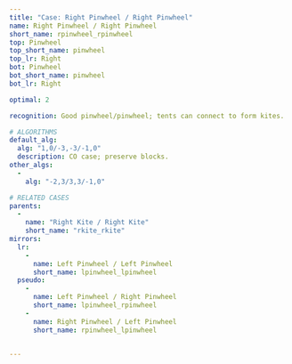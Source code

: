 ```yaml
---
title: "Case: Right Pinwheel / Right Pinwheel"
name: Right Pinwheel / Right Pinwheel
short_name: rpinwheel_rpinwheel
top: Pinwheel
top_short_name: pinwheel
top_lr: Right
bot: Pinwheel
bot_short_name: pinwheel
bot_lr: Right

optimal: 2

recognition: Good pinwheel/pinwheel; tents can connect to form kites.

# ALGORITHMS
default_alg:
  alg: "1,0/-3,-3/-1,0"
  description: CO case; preserve blocks.
other_algs:
  -
    alg: "-2,3/3,3/-1,0"

# RELATED CASES
parents:
  -
    name: "Right Kite / Right Kite"
    short_name: "rkite_rkite"
mirrors:
  lr:
    -
      name: Left Pinwheel / Left Pinwheel
      short_name: lpinwheel_lpinwheel
  pseudo:
    -
      name: Left Pinwheel / Right Pinwheel
      short_name: lpinwheel_rpinwheel
    -
      name: Right Pinwheel / Left Pinwheel
      short_name: rpinwheel_lpinwheel


---
```


